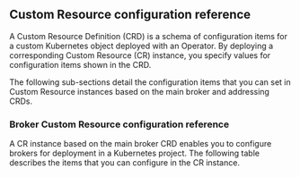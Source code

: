 
## Custom Resource configuration reference
A Custom Resource Definition (CRD) is a schema of configuration items for a custom Kubernetes object deployed with an Operator. By deploying a corresponding Custom Resource (CR) instance, you specify values for configuration items shown in the CRD.

The following sub-sections detail the configuration items that you can set in Custom Resource instances based on the main broker and addressing CRDs.

### Broker Custom Resource configuration reference
A CR instance based on the main broker CRD enables you to configure brokers for deployment in a Kubernetes project. The following table describes the items that you can configure in the CR instance.